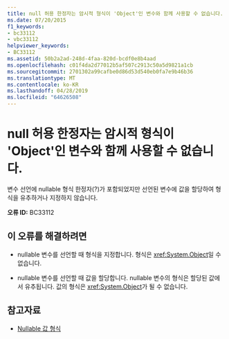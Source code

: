 ```yaml
---
title: null 허용 한정자는 암시적 형식이 'Object'인 변수와 함께 사용할 수 없습니다.
ms.date: 07/20/2015
f1_keywords:
- bc33112
- vbc33112
helpviewer_keywords:
- BC33112
ms.assetid: 50b2a2ad-248d-4faa-820d-bcdf0e8b4aad
ms.openlocfilehash: c01f4da2d77012b5af507c2913c50a5d9821a1cb
ms.sourcegitcommit: 2701302a99cafbe0d86d53d540eb0fa7e9b46b36
ms.translationtype: MT
ms.contentlocale: ko-KR
ms.lasthandoff: 04/28/2019
ms.locfileid: "64626508"
---
```

# <a name="nullable-modifier-cannot-be-used-with-a-variable-whose-implicit-type-is-object"></a>null 허용 한정자는 암시적 형식이 'Object'인 변수와 함께 사용할 수 없습니다.
변수 선언에 nullable 형식 한정자(?)가 포함되었지만 선언된 변수에 값을 할당하여 형식을 유추하거나 지정하지 않습니다.  
  
 **오류 ID:** BC33112  
  
## <a name="to-correct-this-error"></a>이 오류를 해결하려면  
  
- nullable 변수를 선언할 때 형식을 지정합니다. 형식은 <xref:System.Object>일 수 없습니다.  
  
- nullable 변수를 선언할 때 값을 할당합니다. nullable 변수의 형식은 할당된 값에서 유추됩니다. 값의 형식은 <xref:System.Object>가 될 수 없습니다.  
  
## <a name="see-also"></a>참고자료

- [Nullable 값 형식](../../visual-basic/programming-guide/language-features/data-types/nullable-value-types.md)
